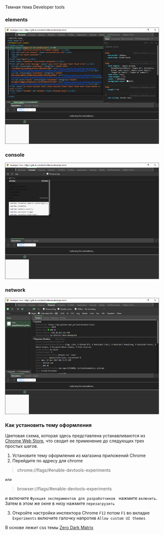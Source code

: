 Темная тема Developer tools

### elements
![elements](https://github.com/bad4iz/theme-developer-tools/blob/master/images/2017-04-12%20(3).png)
### console
![console](https://github.com/bad4iz/theme-developer-tools/blob/master/images/2017-04-12%20(4).png)
### network
![network](https://github.com/bad4iz/theme-developer-tools/blob/master/images/2017-04-12%20(5).png)

### Как установить тему оформления

Цветовая схема, которая здесь представлена устанавливаются из [Chrome Web Store](https://chrome.google.com/webstore/detail/devtools-theme-dark/epdfpogjdbhpddcghddambbnjfjfaojo), что сводит ее применение до следующих трех простых шагов.
1. Установите тему оформления из магазина приложений Chrome
2.  Перейдите по адресу 
    для chrome 
   > chrome://flags/#enable-devtools-experiments
   
    или 
   
   > browser://flags/#enable-devtools-experiments
   
 и включите `Функция экспериментов для разработчиков ` нажмите `включить`.
    Затем в этом же окне в низу нажмите `перезагрузить`
    
3. Откройте настройки инспектора Chrome `F12` потом `F1` во вкладке `Experiments` включите галочку напротив `Allow custom UI themes`
 
В основе лежит css темы [Zero Dark Matrix](https://chrome.google.com/webstore/detail/devtools-theme-zero-dark/bomhdjeadceaggdgfoefmpeafkjhegbo)